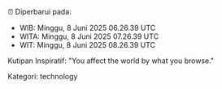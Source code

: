 ⏰ Diperbarui pada:
- WIB: Minggu, 8 Juni 2025 06.26.39 UTC
- WITA: Minggu, 8 Juni 2025 07.26.39 UTC
- WIT: Minggu, 8 Juni 2025 08.26.39 UTC

Kutipan Inspiratif:
"You affect the world by what you browse."


Kategori: technology

